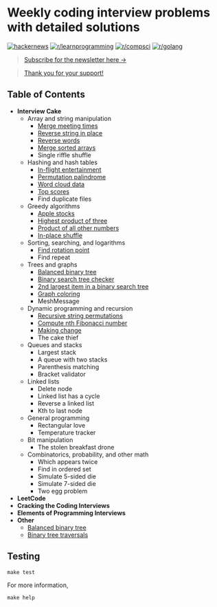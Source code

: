 # Weekly coding interview problems with detailed solutions


[![hackernews](https://img.shields.io/badge/hackernews-22%2B-orange)](https://news.ycombinator.com/item?id=20769685)
[![r/learnprogramming](https://img.shields.io/badge/r/programming-1.4k%2B-orange)](https://www.reddit.com/r/learnprogramming/comments/ctyvbc/is_anyone_interested_in_weekly_coding_interview/?utm_source=share&utm_medium=web2x)
[![r/compsci](https://img.shields.io/badge/r/compsci-310%2B-orange)](https://www.reddit.com/r/compsci/comments/ctyy0o/is_anyone_interested_in_weekly_coding_interview/?utm_source=share&utm_medium=web2x)
[![r/golang](https://img.shields.io/badge/r/golang-92%2B-orange)](https://www.reddit.com/r/golang/comments/ctyw0l/is_anyone_interested_in_weekly_coding_interview/?utm_source=share&utm_medium=web2x)


> [Subscribe for the newsletter here →](https://www.getrevue.co/profile/hoanhan101)

> [Thank you for your support!](https://www.buymeacoffee.com/aHjIWu6Ck)


## Table of Contents 

- **Interview Cake**
  - Array and string manipulation
    - [Merge meeting times](https://github.com/hoanhan101/algo/blob/master/interviewcake/merge_meetings_test.go)
    - [Reverse string in place](https://github.com/hoanhan101/algo/blob/master/interviewcake/reverse_string_test.go)
    - [Reverse words](https://github.com/hoanhan101/algo/blob/master/interviewcake/reverse_word_test.go)
    - [Merge sorted arrays](https://github.com/hoanhan101/algo/blob/master/interviewcake/merge_sorted_arrays_test.go)
    - Single riffle shuffle
  - Hashing and hash tables
    - [In-flight entertainment](https://github.com/hoanhan101/algo/blob/master/interviewcake/inflight_test.go)
    - [Permutation palindrome](https://github.com/hoanhan101/algo/blob/master/interviewcake/permutation_palindrome_test.go)
    - [Word cloud data](https://github.com/hoanhan101/algo/blob/master/interviewcake/word_cloud_test.go)
    - [Top scores](https://github.com/hoanhan101/algo/blob/master/interviewcake/top_scores_test.go)
    - Find duplicate files
  - Greedy algorithms
    - [Apple stocks](https://github.com/hoanhan101/algo/blob/master/interviewcake/apple_stocks_test.go)
    - [Highest product of three](https://github.com/hoanhan101/algo/blob/master/interviewcake/highest_product_of_three_test.go)
    - [Product of all other numbers](https://github.com/hoanhan101/algo/blob/master/interviewcake/product_of_others_test.go)
    - [In-place shuffle](https://github.com/hoanhan101/algo/blob/master/interviewcake/inplace_shuffle_test.go)
  - Sorting, searching, and logarithms
    - [Find rotation point](https://github.com/hoanhan101/algo/blob/master/interviewcake/find_rotation_point_test.go)
    - Find repeat
  - Trees and graphs
    - [Balanced binary tree](https://github.com/hoanhan101/algo/blob/master/interviewcake/balanced_binary_tree_test.go)
    - [Binary search tree checker](https://github.com/hoanhan101/algo/blob/master/interviewcake/binary_search_tree_test.go)
    - [2nd largest item in a binary search tree](https://github.com/hoanhan101/algo/blob/master/interviewcake/2nd_largest_item_bst_test.go)
    - [Graph coloring](https://github.com/hoanhan101/algo/blob/master/interviewcake/graph_coloring_test.go)
    - MeshMessage
  - Dynamic programming and recursion
    - [Recursive string permutations](https://github.com/hoanhan101/algo/blob/master/interviewcake/recursive_string_permutation_test.go)
    - [Compute nth Fibonacci number](https://github.com/hoanhan101/algo/blob/master/interviewcake/fibonacci_number_test.go)
    - [Making change](https://github.com/hoanhan101/algo/blob/master/interviewcake/making_change_test.go)
    - The cake thief
  - Queues and stacks
    - Largest stack
    - A queue with two stacks
    - Parenthesis matching
    - Bracket validator
  - Linked lists
    - Delete node
    - Linked list has a cycle
    - Reverse a linked list
    - Kth to last node
  - General programming
    - Rectangular love
    - Temperature tracker
  - Bit manipulation
    - The stolen breakfast drone
  - Combinatorics, probability, and other math
    - Which appears twice
    - Find in ordered set
    - Simulate 5-sided die
    - Simulate 7-sided die
    - Two egg problem
- **LeetCode**
- **Cracking the Coding Interviews**
- **Elements of Programming Interviews**
- **Other**
  - [Balanced binary tree](https://github.com/hoanhan101/algo/blob/master/other/balanced_binary_tree_test.go)
  - [Binary tree traversals](https://github.com/hoanhan101/algo/blob/master/other/binary_tree_traverse_test.go)


## Testing
```
make test
```

For more information,
```
make help
```
